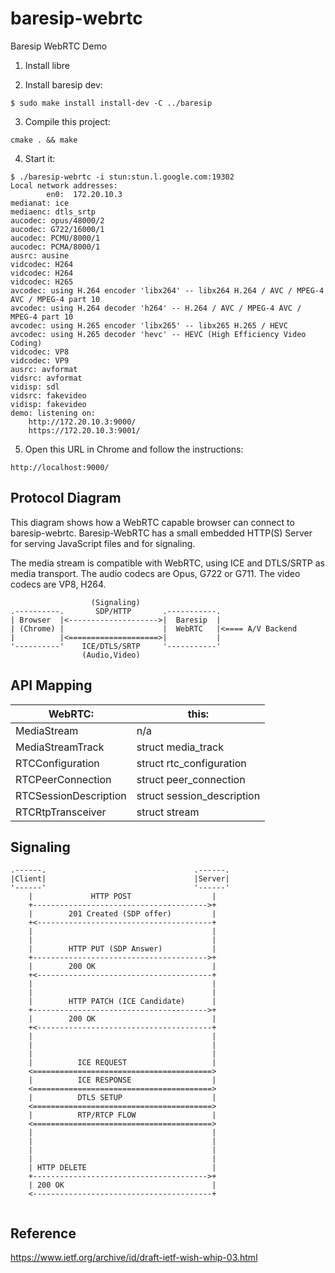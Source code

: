 # baresip-webrtc
Baresip WebRTC Demo

1. Install libre

2. Install baresip dev:

`$ sudo make install install-dev -C ../baresip`

3. Compile this project:

`cmake . && make`

4. Start it:

```
$ ./baresip-webrtc -i stun:stun.l.google.com:19302
Local network addresses:
        en0:  172.20.10.3
medianat: ice
mediaenc: dtls_srtp
aucodec: opus/48000/2
aucodec: G722/16000/1
aucodec: PCMU/8000/1
aucodec: PCMA/8000/1
ausrc: ausine
vidcodec: H264
vidcodec: H264
vidcodec: H265
avcodec: using H.264 encoder 'libx264' -- libx264 H.264 / AVC / MPEG-4 AVC / MPEG-4 part 10
avcodec: using H.264 decoder 'h264' -- H.264 / AVC / MPEG-4 AVC / MPEG-4 part 10
avcodec: using H.265 encoder 'libx265' -- libx265 H.265 / HEVC
avcodec: using H.265 decoder 'hevc' -- HEVC (High Efficiency Video Coding)
vidcodec: VP8
vidcodec: VP9
ausrc: avformat
vidsrc: avformat
vidisp: sdl
vidsrc: fakevideo
vidisp: fakevideo
demo: listening on:
    http://172.20.10.3:9000/
    https://172.20.10.3:9001/
```

5. Open this URL in Chrome and follow the instructions:

`http://localhost:9000/`


## Protocol Diagram

This diagram shows how a WebRTC capable browser can connect to baresip-webrtc.
Baresip-WebRTC has a small embedded HTTP(S) Server for serving JavaScript files
and for signaling.

The media stream is compatible with WebRTC, using ICE and DTLS/SRTP as
media transport. The audio codecs are Opus, G722 or G711. The video codecs
are VP8, H264.

```
                  (Signaling)
.----------.       SDP/HTTP       .-----------.
| Browser  |<-------------------->|  Baresip  |
| (Chrome) |                      |  WebRTC   |<==== A/V Backend
|          |<====================>|           |
'----------'    ICE/DTLS/SRTP     '-----------'
                (Audio,Video)
```




## API Mapping


| WebRTC:               | this:                      |
| --------------------- | -------------------------- |
| MediaStream           | n/a                        |
| MediaStreamTrack      | struct media_track         |
| RTCConfiguration      | struct rtc_configuration   |
| RTCPeerConnection     | struct peer_connection     |
| RTCSessionDescription | struct session_description |
| RTCRtpTransceiver     | struct stream              |




## Signaling


```
.------.                                 .------.
|Client|                                 |Server|
'------'                                 '------'
    |             HTTP POST                  |
    +--------------------------------------->+
    |        201 Created (SDP offer)         |
    +<---------------------------------------+
    |                                        |
    |                                        |
    |        HTTP PUT (SDP Answer)           |
    +--------------------------------------->+
    |        200 OK                          |
    +<---------------------------------------+
    |                                        |
    |                                        |
    |        HTTP PATCH (ICE Candidate)      |
    +--------------------------------------->+
    |        200 OK                          |
    +<---------------------------------------+
    |                                        |
    |                                        |
    |                                        |
    |          ICE REQUEST                   |
    <========================================>
    |          ICE RESPONSE                  |
    <========================================>
    |          DTLS SETUP                    |
    <========================================>
    |          RTP/RTCP FLOW                 |
    <========================================>
    |                                        |
    |                                        |
    |                                        |
    |                                        |
    | HTTP DELETE                            |
    +--------------------------------------->+
    | 200 OK                                 |
    <----------------------------------------+


```


## Reference

https://www.ietf.org/archive/id/draft-ietf-wish-whip-03.html
